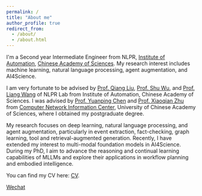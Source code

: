 ```yaml
---
permalink: /
title: "About me"
author_profile: true
redirect_from: 
  - /about/
  - /about.html
---
```


I'm a Second year Intermediate Engineer from NLPR, [Institute of Automation](https://ia.cas.cn/), [Chinese Academy of Sciences](https://english.cas.cn/). My research interest includes machine learning, natural language processing, agent augmentation, and AI4Science.

I am very fortunate to be advised by [Prof. Qiang Liu](https://scholar.google.com/citations?user=D-lKLcMAAAAJ), [Prof. Shu Wu](https://scholar.google.com/citations?user=qVge6YYAAAAJ&hl=en), and [Prof. Liang Wang](https://scholar.google.com/citations?user=8kzzUboAAAAJ&hl=zh-CN) of NLPR Lab from Institute of Automation, Chinese Academy of Sciences. I was advised by [Prof. Yuanping Chen](https://cnic.cas.cn/sourcedb_cnic_cas/zw/zjrc/dsdw/202107/t20210702_6125751.html) and [Prof. Xiaoqian Zhu](https://scholar.google.com.hk/citations?user=1zMMq0QAAAAJ&hl=zh-CN) from [Computer Network Information Center](https://cnic.cas.cn/), University of Chinese Academy of Sciences, where I obtained my postgraduate degree.

My research focuses on deep learning, natural language processing, and agent augmentation, particularly in event extraction, fact-checking, graph learning, tool and retrieval-augmented generation. Recently, I have extended my interest to multi-modal foundation models in AI4Science. During my PhD, I aim to advance the reasoning and continual learning capabilities of MLLMs and explore their applications in workflow planning and embodied intelligence.

You can find my CV here: [CV](../assets/YunyueSu.pdf).

[Wechat](../images/wechat.png)
